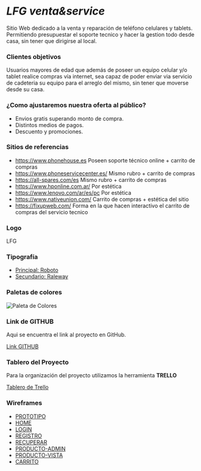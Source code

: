 # ***LFG venta&service***

Sitio Web dedicado a la venta y reparación de teléfono celulares y tablets. Permitiendo presupuestar el soporte tecnico y hacer la gestion todo desde casa, sin tener que dirigirse al local.

### **Clientes objetivos**

Usuarios mayores de edad que además de poseer un equipo celular y/o tablet realice compras vía internet, sea capaz de poder enviar via servicio de cadeteria su equipo para el arreglo del mismo, sin tener que moverse desde su casa.

### **¿Como ajustaremos nuestra oferta al público?**

 - Envios gratis superando monto de compra.
 - Distintos medios de pagos.
 - Descuento y promociones.

### **Sitios de referencias**

 - https://www.phonehouse.es Poseen soporte técnico online + carrito de compras
 - https://www.phoneservicecenter.es/ Mismo rubro + carrito de compras
 - https://all-spares.com/es Mismo rubro + carrito de compras
 - https://www.hponline.com.ar/ Por estética
 - https://www.lenovo.com/ar/es/pc Por estética
 - https://www.nativeunion.com/ Carrito de compras + estética del sitio
 - https://fixupweb.com/ Forma en la que hacen interactivo el carrito de compras del servicio tecnico

### **Logo**

LFG
 

### **Tipografía**

 - [Principal: Roboto](https://fonts.google.com/?selection.family=Roboto)
 - [Secundario: Raleway](https://fonts.google.com/?selection.family=Raleway)

### **Paletas de colores**

![Paleta de Colores](https://murally.blob.core.windows.net/uploads/trabajointegrador5229/1586529990926.png?se=2020-05-01T22%3A30%3A00Z&sp=r&sv=2018-03-28&sr=b&rscc=public%2C%20max-age%3D600&sig=ohO7TgO3y%2F8WRo7%2BLAVDhukr1UTiw1bnC39dpdFXdKQ%3D)

### **Link de GITHUB** 

Aqui se encuentra el link al proyecto en GitHub.

[Link GITHUB](https://github.com/0220CBFSNCN01ARCO/Grupo_6_LFG-venta-service)

### **Tablero del Proyecto**

Para la organización del proyecto utilizamos la herramienta **TRELLO**

[Tablero de Trello](https://trello.com/b/v2tsqfon/grupo-6-proyecto-integrador)

### **Wireframes**
- [PROTOTIPO](https://xd.adobe.com/spec/49180aa7-3236-4a1f-72e3-4775413b9cfd-3f29/)
- [HOME](https://raw.githubusercontent.com/0220CBFSNCN01ARCO/Grupo_6_ProyectoIntegrador/master/img/HOME.jpg)
- [LOGIN](https://raw.githubusercontent.com/0220CBFSNCN01ARCO/Grupo_6_ProyectoIntegrador/master/img/LOGIN.jpg)
- [REGISTRO](https://raw.githubusercontent.com/0220CBFSNCN01ARCO/Grupo_6_ProyectoIntegrador/master/img/REGISTRO%20USER.jpg)
- [RECUPERAR](https://raw.githubusercontent.com/0220CBFSNCN01ARCO/Grupo_6_ProyectoIntegrador/master/img/RECUPERAR.jpg)
- [PRODUCTO-ADMIN](https://raw.githubusercontent.com/0220CBFSNCN01ARCO/Grupo_6_ProyectoIntegrador/master/img/NUEVO%20PRODUCTO.jpg)
- [PRODUCTO-VISTA](https://raw.githubusercontent.com/0220CBFSNCN01ARCO/Grupo_6_ProyectoIntegrador/master/img/VISTA%20PRODUCTO.jpg)
- [CARRITO](https://github.com/0220CBFSNCN01ARCO/Grupo_6_ProyectoIntegrador/blob/master/img/CARRITO.jpg?raw=true)




